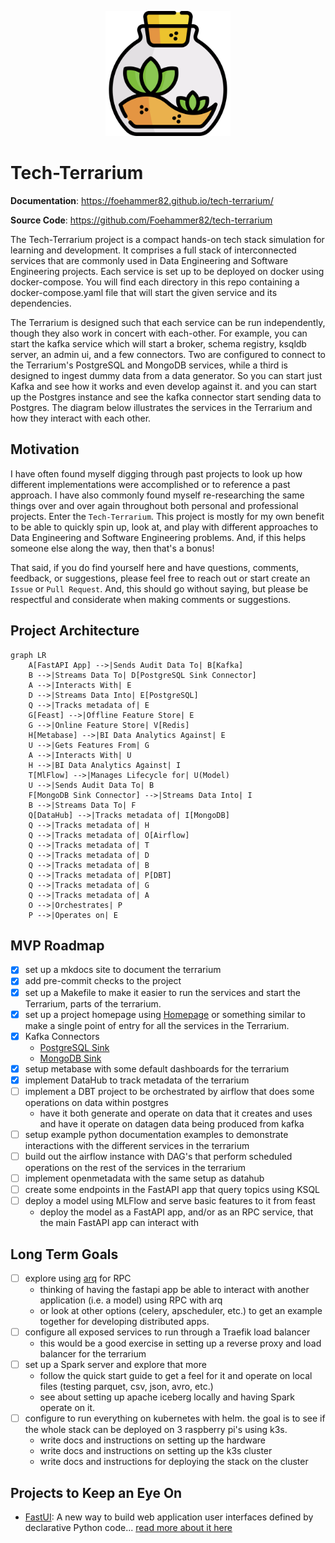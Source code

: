 <p align="center">
  <a href="./"><img src="./assets/terrarium.png" alt="Tech-Terrarium" width="200"></a>
</p>

# Tech-Terrarium

**Documentation**:
<a href="https://foehammer82.github.io/tech-terrarium/" target="_blank">https://foehammer82.github.io/tech-terrarium/</a>

**Source Code**:
<a href="https://github.com/Foehammer82/tech-terrarium" target="_blank">https://github.com/Foehammer82/tech-terrarium</a>

The Tech-Terrarium project is a compact hands-on tech stack simulation for learning and development. It comprises
a full stack of interconnected services that are commonly used in Data Engineering and Software Engineering projects.
Each service is set up to be deployed on docker using docker-compose. You will find each directory in this repo
containing a docker-compose.yaml file that will start the given service and its dependencies.

The Terrarium is designed such that each service can be run independently, though they also work in concert with
each-other. For example, you can start the kafka service which will start a broker, schema registry, ksqldb server,
an admin ui, and a few connectors. Two are configured to connect to the Terrarium's PostgreSQL and MongoDB services,
while a third is designed to ingest dummy data from a data generator. So you can start just Kafka and see how it works
and even develop against it. and you can start up the Postgres instance and see the kafka connector start sending data
to Postgres. The diagram below illustrates the services in the Terrarium and how they interact with each other.

## Motivation

I have often found myself digging through past projects to look up how different implementations were accomplished or
to reference a past approach. I have also commonly found myself re-researching the same things over and over again
throughout both personal and professional projects. Enter the `Tech-Terrarium`. This project is mostly for my own
benefit to be able to quickly spin up, look at, and play with different approaches to Data Engineering and Software
Engineering problems. And, if this helps someone else along the way, then that's a bonus!

That said, if you do find yourself here and have questions, comments, feedback, or suggestions, please feel free to
reach out or start create an `Issue` or `Pull Request`. And, this should go without saying, but please be
respectful and considerate when making comments or suggestions.

## Project Architecture

```mermaid
graph LR
    A[FastAPI App] -->|Sends Audit Data To| B[Kafka]
    B -->|Streams Data To| D[PostgreSQL Sink Connector]
    A -->|Interacts With| E
    D -->|Streams Data Into| E[PostgreSQL]
    Q -->|Tracks metadata of| E
    G[Feast] -->|Offline Feature Store| E
    G -->|Online Feature Store| V[Redis]
    H[Metabase] -->|BI Data Analytics Against| E
    U -->|Gets Features From| G
    A -->|Interacts With| U
    H -->|BI Data Analytics Against| I
    T[MlFlow] -->|Manages Lifecycle for| U(Model)
    U -->|Sends Audit Data To| B
    F[MongoDB Sink Connector] -->|Streams Data Into| I
    B -->|Streams Data To| F
    Q[DataHub] -->|Tracks metadata of| I[MongoDB]
    Q -->|Tracks metadata of| H
    Q -->|Tracks metadata of| O[Airflow]
    Q -->|Tracks metadata of| T
    Q -->|Tracks metadata of| D
    Q -->|Tracks metadata of| B
    Q -->|Tracks metadata of| P[DBT]
    Q -->|Tracks metadata of| G
    Q -->|Tracks metadata of| A
    O -->|Orchestrates| P
    P -->|Operates on| E

```

## MVP Roadmap

- [x] set up a mkdocs site to document the terrarium
- [x] add pre-commit checks to the project
- [x] set up a Makefile to make it easier to run the services and start the Terrarium, parts of the terrarium.
- [x] set up a project homepage using [Homepage](https://github.com/gethomepage/homepage) or something similar to make a
  single point of entry for all the services in the Terrarium.
- [x] Kafka Connectors
    - [PostgreSQL Sink](https://docs.confluent.io/cloud/current/connectors/cc-postgresql-sink.html)
    - [MongoDB Sink](https://www.mongodb.com/docs/kafka-connector/current/sink-connector/configuration-properties/all-properties/)
- [x] setup metabase with some default dashboards for the terrarium
- [x] implement DataHub to track metadata of the terrarium
- [ ] implement a DBT project to be orchestrated by airflow that does some operations on data within postgres
    - have it both generate and operate on data that it creates and uses and have it operate on datagen data being
      produced from kafka
- [ ] setup example python documentation examples to demonstrate interactions with the different services in the
  terrarium
- [ ] build out the airflow instance with DAG's that perform scheduled operations on the rest of the services in the
  terrarium
- [ ] implement openmetadata with the same setup as datahub
- [ ] create some endpoints in the FastAPI app that query topics using KSQL
- [ ] deploy a model using MLFlow and serve basic features to it from feast
    - deploy the model as a FastAPI app, and/or as an RPC service, that the main FastAPI app can interact with

## Long Term Goals

- [ ] explore using [arq](https://arq-docs.helpmanual.io/) for RPC
    - thinking of having the fastapi app be able to interact with another application (i.e. a model) using RPC with arq
    - or look at other options (celery, apscheduler, etc.) to get an example together for developing distributed apps.
- [ ] configure all exposed services to run through a Traefik load balancer
    - this would be a good exercise in setting up a reverse proxy and load balancer for the terrarium
- [ ] set up a Spark server and explore that more
    - follow the quick start guide to get a feel for it and operate on local files (testing parquet, csv, json, avro,
      etc.)
    - see about setting up apache iceberg locally and having Spark operate on it.
- [ ] configure to run everything on kubernetes with helm. the goal is to see if the whole stack can be deployed on 3
  raspberry pi's using k3s.
    - write docs and instructions on setting up the hardware
    - write docs and instructions on setting up the k3s cluster
    - write docs and instructions for deploying the stack on the cluster

## Projects to Keep an Eye On

- [FastUI](https://github.com/pydantic/FastUI): A new way to build web application user interfaces defined by
  declarative Python code... [read more about it here](https://docs.pydantic.dev/fastui/#the-principle)
